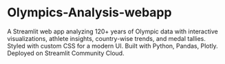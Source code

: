 # Olympics-Analysis-webapp
A Streamlit web app analyzing 120+ years of Olympic data with interactive visualizations, athlete insights, country-wise trends, and medal tallies. Styled with custom CSS for a modern UI. Built with Python, Pandas, Plotly. Deployed on Streamlit Community Cloud.
